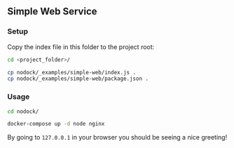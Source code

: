 ## Simple Web Service

### Setup

Copy the index file in this folder to the project root:

```bash
cd <project_folder>/

cp nodock/_examples/simple-web/index.js .
cp nodock/_examples/simple-web/package.json .
```

### Usage

```bash
cd nodock/

docker-compose up -d node nginx
```

By going to `127.0.0.1` in your browser you should be seeing a nice greeting!